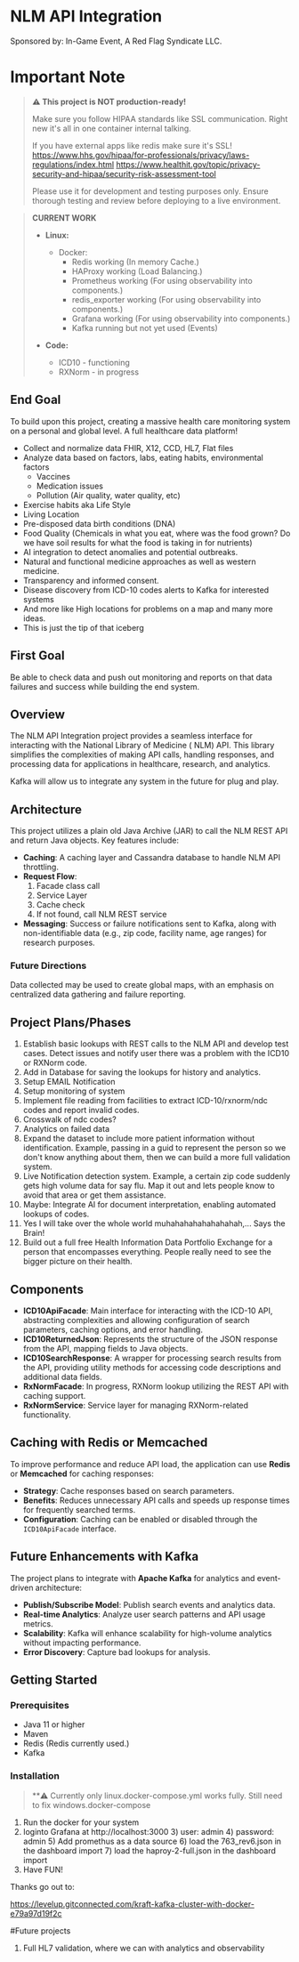 # NLM API Integration

Sponsored by: In-Game Event, A Red Flag Syndicate LLC.

# Important Note

> **⚠️ This project is NOT production-ready!**  
> 
> Make sure you follow HIPAA standards like SSL communication. Right new it's all in one container internal talking.
> 
> If you have external apps like redis make sure it's SSL!
> https://www.hhs.gov/hipaa/for-professionals/privacy/laws-regulations/index.html
> https://www.healthit.gov/topic/privacy-security-and-hipaa/security-risk-assessment-tool
> 
> Please use it for development and testing purposes only. 
> Ensure thorough testing and review before deploying to a live environment.

>
> **CURRENT WORK**
>
> - **Linux:**
>   - Docker:
>     - Redis working (In memory Cache.)
>     - HAProxy working (Load Balancing.)
>     - Prometheus working (For using observability into components.)
>     - redis_exporter working (For using observability into components.)
>     - Grafana working (For using observability into components.)
>     - Kafka running but not yet used (Events)
>
> - **Code:**
>   - ICD10 - functioning
>   - RXNorm - in progress

## End Goal
To build upon this project, creating a massive health care monitoring system on a personal and global level. A full healthcare data platform!
- Collect and normalize data FHIR, X12, CCD, HL7, Flat files
- Analyze data based on factors, labs, eating habits, environmental factors
  - Vaccines
  - Medication issues
  - Pollution (Air quality, water quality, etc)
- Exercise habits aka Life Style
- Living Location
- Pre-disposed data birth conditions (DNA)
- Food Quality (Chemicals in what you eat, where was the food grown? Do we have soil results for what the food is taking in for nutrients)
- AI integration to detect anomalies and potential outbreaks.
- Natural and functional medicine approaches as well as western medicine.
- Transparency and informed consent.
- Disease discovery from ICD-10 codes alerts to Kafka for interested systems
- And more like High locations for problems on a map and many more ideas.
- This is just the tip of that iceberg 

## First Goal
Be able to check data and push out monitoring and reports on that data failures and success while building the end system.

## Overview

The NLM API Integration project provides a seamless interface for interacting with the National Library of Medicine (
NLM) API. This library simplifies the complexities of making API calls, handling responses, and processing data for
applications in healthcare, research, and analytics.

Kafka will allow us to integrate any system in the future for plug and play.

## Architecture

This project utilizes a plain old Java Archive (JAR) to call the NLM REST API and return Java objects. Key features
include:

- **Caching**: A caching layer and Cassandra database to handle NLM API throttling.
- **Request Flow**:
    1. Facade class call
    2. Service Layer
    3. Cache check
    4. If not found, call NLM REST service
- **Messaging**: Success or failure notifications sent to Kafka, along with non-identifiable data (e.g., zip code,
  facility name, age ranges) for research purposes.

### Future Directions

Data collected may be used to create global maps, with an emphasis on centralized data gathering and failure reporting.

## Project Plans/Phases

1. Establish basic lookups with REST calls to the NLM API and develop test cases. Detect issues and notify user there
   was a problem with the ICD10 or RXNorm code.
2. Add in Database for saving the lookups for history and analytics.
3. Setup EMAIL Notification
3. Setup monitoring of system
4. Implement file reading from facilities to extract ICD-10/rxnorm/ndc codes and report invalid codes.
5. Crosswalk of ndc codes? 
6. Analytics on failed data 
7. Expand the dataset to include more patient information without identification. Example, passing in a guid to represent the
   person so we don't know anything about them, then we can build a more full validation system. 
8. Live Notification detection system. Example, a certain zip code suddenly gets high volume data for say flu. Map it out and
   lets people know to avoid that area or get them assistance. 
9. Maybe: Integrate AI for document interpretation, enabling automated lookups of codes. 
10. Yes I will take over the whole world muhahahahahahahahah,... Says the Brain!
11. Build out a full free Health Information Data Portfolio Exchange for a person that encompasses everything. People really need to see the bigger picture on their health.

## Components

- **ICD10ApiFacade**: Main interface for interacting with the ICD-10 API, abstracting complexities and allowing
  configuration of search parameters, caching options, and error handling.
- **ICD10ReturnedJson**: Represents the structure of the JSON response from the API, mapping fields to Java objects.
- **ICD10SearchResponse**: A wrapper for processing search results from the API, providing utility methods for accessing
  code descriptions and additional data fields.
- **RxNormFacade**: In progress, RXNorm lookup utilizing the REST API with caching support.
- **RxNormService**: Service layer for managing RXNorm-related functionality.

## Caching with Redis or Memcached

To improve performance and reduce API load, the application can use **Redis** or **Memcached** for caching responses:

- **Strategy**: Cache responses based on search parameters.
- **Benefits**: Reduces unnecessary API calls and speeds up response times for frequently searched terms.
- **Configuration**: Caching can be enabled or disabled through the `ICD10ApiFacade` interface.

## Future Enhancements with Kafka

The project plans to integrate with **Apache Kafka** for analytics and event-driven architecture:

- **Publish/Subscribe Model**: Publish search events and analytics data.
- **Real-time Analytics**: Analyze user search patterns and API usage metrics.
- **Scalability**: Kafka will enhance scalability for high-volume analytics without impacting performance.
- **Error Discovery**: Capture bad lookups for analysis.

## Getting Started

### Prerequisites

- Java 11 or higher
- Maven
- Redis (Redis currently used.)
- Kafka

### Installation

> **⚠️ Currently only linux.docker-compose.yml works fully. Still need to fix windows.docker-compose

1) Run the docker for your system
2) loginto Grafana at http://localhost:3000
   3) user: admin
   4) password: admin
   5) Add promethus as a data source
   6) load the 763_rev6.json in the dashboard import
   7) load the haproy-2-full.json in the dashboard import
8) Have FUN!


Thanks go out to:

https://levelup.gitconnected.com/kraft-kafka-cluster-with-docker-e79a97d19f2c

#Future projects

1. Full HL7 validation, where we can with analytics and observability